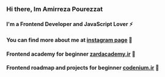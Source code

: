 ### Hi there, Im Amirreza Pourezzat
####  I'm a Frontend Developer and JavaScript Lover ⚡
####    You can find more about me at [instagram page](https://www.instagram.com/amirrezapourezzat/) 🎡    
####    Frontend academy for beginner [zardacademy.ir](https://zardacademy.ir/) 🌱    
####    Frontend roadmap and projects for beginner [codenium.ir](https://codenium.ir/) 🔭    





<!--
**pourezzat/pourezzat** is a ✨ _special_ ✨ repository because its `README.md` (this file) appears on your GitHub profile.

Here are some ideas to get you started:

- 🔭 I’m currently working on ...
- 🌱 I’m currently learning ...
- 👯 I’m looking to collaborate on ...
- 🤔 I’m looking for help with ...
- 💬 Ask me about ...
- 📫 How to reach me: ...
- 😄 Pronouns: ...
- ⚡ Fun fact: ...
-->
